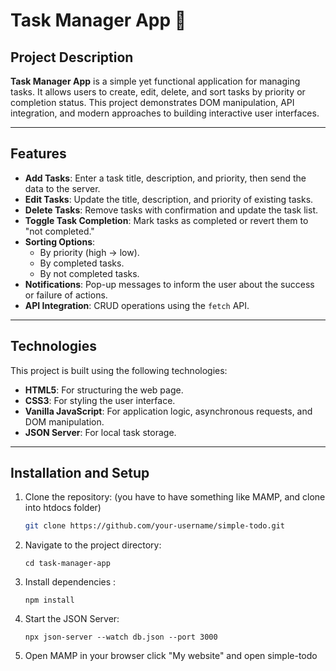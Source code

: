# Task Manager App 📝

## Project Description

**Task Manager App** is a simple yet functional application for managing tasks. It allows users to create, edit, delete, and sort tasks by priority or completion status. This project demonstrates DOM manipulation, API integration, and modern approaches to building interactive user interfaces.

---

## Features

- **Add Tasks**: Enter a task title, description, and priority, then send the data to the server.
- **Edit Tasks**: Update the title, description, and priority of existing tasks.
- **Delete Tasks**: Remove tasks with confirmation and update the task list.
- **Toggle Task Completion**: Mark tasks as completed or revert them to "not completed."
- **Sorting Options**:  
  - By priority (high → low).  
  - By completed tasks.  
  - By not completed tasks.  
- **Notifications**: Pop-up messages to inform the user about the success or failure of actions.
- **API Integration**: CRUD operations using the `fetch` API.

---

## Technologies

This project is built using the following technologies:

- **HTML5**: For structuring the web page.
- **CSS3**: For styling the user interface.
- **Vanilla JavaScript**: For application logic, asynchronous requests, and DOM manipulation.
- **JSON Server**: For local task storage.

---

## Installation and Setup

1. Clone the repository: (you have to have something like MAMP, and clone into htdocs folder)

   ```bash
   git clone https://github.com/your-username/simple-todo.git

2. Navigate to the project directory:

    `cd task-manager-app`

4. Install dependencies :

   `npm install`

5. Start the JSON Server:

   `npx json-server --watch db.json --port 3000`

6. Open MAMP in your browser click "My website" and open simple-todo 
